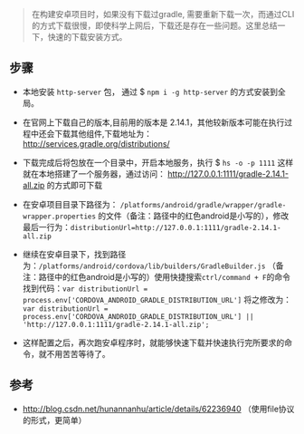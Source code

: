 
> 在构建安卓项目时，如果没有下载过gradle, 需要重新下载一次，而通过CLI的方式下载很慢，即使科学上网后，下载还是存在一些问题。这里总结一下，快速的下载安装方式。

## 步骤

- 本地安装 `http-server` 包， 通过 $ `npm i -g http-server` 的方式安装到全局。

- 在官网上下载自己的版本,目前用的版本是 2.14.1，其他较新版本可能在执行过程中还会下载其他组件,下载地址为：http://services.gradle.org/distributions/

- 下载完成后将包放在一个目录中，开启本地服务，执行 $ `hs -o -p 1111` 这样就在本地搭建了一个服务器，通过访问： http://127.0.0.1:1111/gradle-2.14.1-all.zip 的方式即可下载
 
- 在安卓项目目录下路径为： `/platforms/android/gradle/wrapper/gradle-wrapper.properties` 的文件（备注：路径中的红色android是小写的），修改最后一行为：`distributionUrl=http://127.0.0.1:1111/gradle-2.14.1-all.zip`

- 继续在安卓目录下，找到路径为：`/platforms/android/cordova/lib/builders/GradleBuilder.js`
（备注：路径中的红色android是小写的）使用快捷搜索`ctrl/command + F`的命令找到代码：`var distributionUrl = process.env['CORDOVA_ANDROID_GRADLE_DISTRIBUTION_URL']` 将之修改为：`var distributionUrl = process.env['CORDOVA_ANDROID_GRADLE_DISTRIBUTION_URL'] || 'http://127.0.0.1:1111/gradle-2.14.1-all.zip';`
- 这样配置之后，再次跑安卓程序时，就能够快速下载并快速执行完所要求的命令，就不用苦苦等待了。

## 参考

-  http://blog.csdn.net/hunannanhu/article/details/62236940  （使用file协议的形式，更简单）